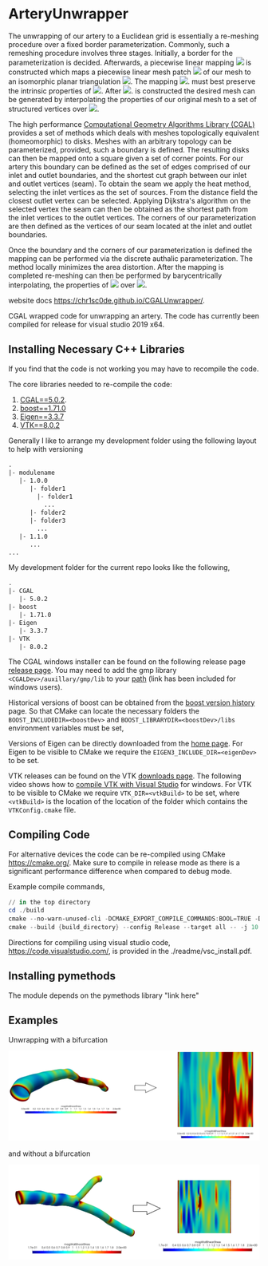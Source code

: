 # ArteryUnwrapper
The unwrapping of our artery to a Euclidean grid is essentially a
re-meshing procedure over a fixed border parameterization. Commonly,
such a remeshing procedure involves three stages. Initially, a border
for the parameterization is decided. Afterwards, a piecewise linear
mapping <img src="https://render.githubusercontent.com/render/math?math=\Psi"> is constructed which maps a piecewise linear mesh patch
<img src="https://render.githubusercontent.com/render/math?math=M"> of our mesh to an isomorphic planar triangulation
<img src="https://render.githubusercontent.com/render/math?math=$U\in \rm I\!R^2$">.
The mapping
<img src="https://render.githubusercontent.com/render/math?math=$\Psi$">.
must best preserve the intrinsic properties of <img src="https://render.githubusercontent.com/render/math?math=$M$">.
After <img src="https://render.githubusercontent.com/render/math?math=$\Psi$">. is constructed the desired mesh can be generated by
interpolating the properties of our original mesh to a set of structured
vertices over <img src="https://render.githubusercontent.com/render/math?math=$U$">.

The high performance [Computational Geometry Algorithms Library (CGAL)](https://www.cgal.org/)
provides a set of methods which deals with meshes topologically
equivalent (homeomorphic) to disks. Meshes with an arbitrary topology
can be parameterized, provided, such a boundary is defined. The
resulting disks can then be mapped onto a square given a set of corner
points. For our artery this boundary can be defined as the set of edges
comprised of our inlet and outlet boundaries, and the shortest cut graph
between our inlet and outlet vertices (seam). To obtain the seam we
apply the heat method, selecting the inlet
vertices as the set of sources. From the distance field the closest
outlet vertex can be selected. Applying Dijkstra's algorithm
on the selected vertex the seam can then be
obtained as the shortest path from the inlet vertices to the outlet
vertices. The corners of our parameterization are then defined as the
vertices of our seam located at the inlet and outlet boundaries.

Once the boundary and the corners of our parameterization is defined the
mapping can be performed via the discrete authalic parameterization. The method locally minimizes
the area distortion. After the mapping is completed re-meshing can then
be performed by barycentrically interpolating, the
properties of <img src="https://render.githubusercontent.com/render/math?math=$M$"> over <img src="https://render.githubusercontent.com/render/math?math=$U$">.

website docs https://chr1sc0de.github.io/CGALUnwrapper/.

CGAL wrapped code for unwrapping an artery. The code has currently been compiled for release for visual studio 2019 x64.

## Installing Necessary C++ Libraries

If you find that the code is not working you may have to recompile the code.

The core libraries needed to re-compile the code:

1. [CGAL==5.0.2](https://www.cgal.org/).
2. [boost==1.71.0](https://www.boost.org/)
3. [Eigen==3.3.7](http://eigen.tuxfamily.org/index.php?title=Main_Page)
4. [VTK==8.0.2](https://vtk.org/)

Generally I like to arrange my development folder using the following layout to help with versioning

````folders
.
|- modulename
   |- 1.0.0
      |- folder1
        |- folder1
          ...
      |- folder2
      |- folder3
        ...
   |- 1.1.0
      ...
...
````

My development folder for the current repo looks like the following,

````folders
.
|- CGAL
   |- 5.0.2
|- boost
   |- 1.71.0
|- Eigen
   |- 3.3.7
|- VTK
   |- 8.0.2

````

The CGAL windows installer can be found on the following release page [release page](https://github.com/CGAL/cgal/releases). You may need to add the gmp library `<CGALDev>/auxillary/gmp/lib` to your [path](https://www.techjunkie.com/environment-variables-windows-10/) (link has been included for windows users).

Historical versions of boost can be obtained from the [boost version history](https://www.boost.org/users/history/) page. So that CMake can locate the necessary folders the `BOOST_INCLUDEDIR=<boostDev>` and `BOOST_LIBRARYDIR=<boostDev>/libs` environment variables must be set,

Versions of Eigen can be directly downloaded from the [home page](http://eigen.tuxfamily.org/index.php?title=Main_Page). For Eigen to be visible to CMake we require the `EIGEN3_INCLUDE_DIR=<eigenDev>` to be set.

VTK releases can be found on the VTK [downloads page](https://vtk.org/download/). The following video shows how to [compile VTK with Visual Studio](https://www.youtube.com/watch?v=IgvbhyDh8r0) for windows. For VTK to be visible to CMake we require `VTK_DIR=<vtkBuild>` to be set, where `<vtkBuild>` is the location of the location of the folder which contains the `VTKConfig.cmake` file.

## Compiling Code

For alternative devices the code can be re-compiled using CMake https://cmake.org/. Make sure to compile in release mode as there is a significant performance difference when compared to debug mode.

Example compile commands,

````powershell
// in the top directory
cd ./build
cmake --no-warn-unused-cli -DCMAKE_EXPORT_COMPILE_COMMANDS:BOOL=TRUE -DCMAKE_BUILD_TYPE:STRING=Release -H{top_directory} -B{build_directory} -G Ninja
cmake --build {build_directory} --config Release --target all -- -j 10
````

Directions for compiling using visual studio code, https://code.visualstudio.com/, is provided in the ./readme/vsc_install.pdf.

## Installing pymethods

The module depends on the pymethods library "link here"

## Examples

Unwrapping with a bifurcation

![alt](./images/unwrapping.PNG)

and without a bifurcation

![alt](./images/unwrapping_bifurcation.PNG)